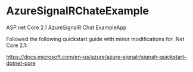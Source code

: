 # AzureSignalRChateExample
ASP.net Core 2.1 AzureSignalR Chat ExampleApp

Followed the following quickstart guide with minor modifications for .Net Core 2.1:

https://docs.microsoft.com/en-us/azure/azure-signalr/signalr-quickstart-dotnet-core


